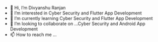 - 👋 Hi, I’m Divyanshu Ranjan
- 👀 I’m interested in Cyber Security and Flutter App Development
- 🌱 I’m currently learning Cyber Security and Flutter App Development
- 💞️ I’m looking to collaborate on ...Cyber Security and Android App Development
- 📫 How to reach me ...

<!---
divyanshuranjan1700/divyanshuranjan1700 is a ✨ special ✨ repository because its `README.md` (this file) appears on your GitHub profile.
You can click the Preview link to take a look at your changes.
--->
